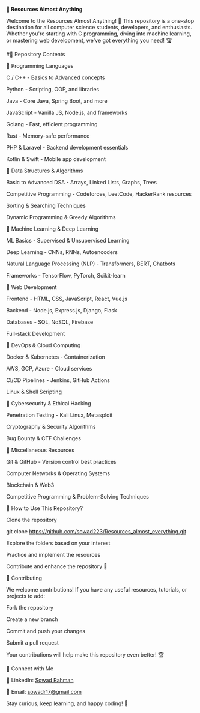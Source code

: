 **🚀 Resources Almost Anything**

Welcome to the Resources Almost Anything! 🎯 This repository is a one-stop destination for all computer science students, developers, and enthusiasts. Whether you're starting with C programming, diving into machine learning, or mastering web development, we've got everything you need! 🏆



#📂 Repository Contents

🔹 Programming Languages

C / C++ - Basics to Advanced concepts

Python - Scripting, OOP, and libraries

Java - Core Java, Spring Boot, and more

JavaScript - Vanilla JS, Node.js, and frameworks

Golang - Fast, efficient programming

Rust - Memory-safe performance

PHP & Laravel - Backend development essentials

Kotlin & Swift - Mobile app development

🔹 Data Structures & Algorithms

Basic to Advanced DSA - Arrays, Linked Lists, Graphs, Trees

Competitive Programming - Codeforces, LeetCode, HackerRank resources

Sorting & Searching Techniques

Dynamic Programming & Greedy Algorithms

🔹 Machine Learning & Deep Learning

ML Basics - Supervised & Unsupervised Learning

Deep Learning - CNNs, RNNs, Autoencoders

Natural Language Processing (NLP) - Transformers, BERT, Chatbots

Frameworks - TensorFlow, PyTorch, Scikit-learn

🔹 Web Development

Frontend - HTML, CSS, JavaScript, React, Vue.js

Backend - Node.js, Express.js, Django, Flask

Databases - SQL, NoSQL, Firebase

Full-stack Development

🔹 DevOps & Cloud Computing

Docker & Kubernetes - Containerization

AWS, GCP, Azure - Cloud services

CI/CD Pipelines - Jenkins, GitHub Actions

Linux & Shell Scripting

🔹 Cybersecurity & Ethical Hacking

Penetration Testing - Kali Linux, Metasploit

Cryptography & Security Algorithms

Bug Bounty & CTF Challenges

🔹 Miscellaneous Resources

Git & GitHub - Version control best practices

Computer Networks & Operating Systems

Blockchain & Web3

Competitive Programming & Problem-Solving Techniques

📖 How to Use This Repository?

Clone the repository

git clone https://github.com/sowad223/Resources_almost_everything.git

Explore the folders based on your interest

Practice and implement the resources

Contribute and enhance the repository 🚀


🤝 Contributing

We welcome contributions! If you have any useful resources, tutorials, or projects to add:

Fork the repository

Create a new branch

Commit and push your changes

Submit a pull request

Your contributions will help make this repository even better! 🏆

🔗 Connect with Me

💼 LinkedIn: [Sowad Rahman](https://bd.linkedin.com/in/sowad-rahman-b9b390283)

📧 Email: sowadr17@gmail.com

Stay curious, keep learning, and happy coding! 🚀
